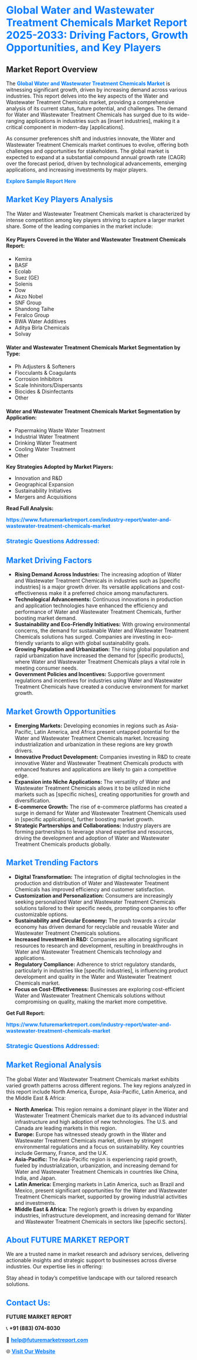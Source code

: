 <h1 style="color: #007BFF;">Global Water and Wastewater Treatment Chemicals Market Report 2025-2033: Driving Factors, Growth Opportunities, and Key Players</h1>

<section id="overview">
<h2>Market Report Overview</h2>
<p>The <a href="https://www.futuremarketreport.com/industry-report/water-and-wastewater-treatment-chemicals-market" style="color: #007BFF; text-decoration: none;"><strong>Global Water and Wastewater Treatment Chemicals Market</strong></a> is witnessing significant growth, driven by increasing demand across various industries. This report delves into the key aspects of the Water and Wastewater Treatment Chemicals market, providing a comprehensive analysis of its current status, future potential, and challenges. The demand for Water and Wastewater Treatment Chemicals has surged due to its wide-ranging applications in industries such as [insert industries], making it a critical component in modern-day [applications].</p>
<p>As consumer preferences shift and industries innovate, the Water and Wastewater Treatment Chemicals market continues to evolve, offering both challenges and opportunities for stakeholders. The global market is expected to expand at a substantial compound annual growth rate (CAGR) over the forecast period, driven by technological advancements, emerging applications, and increasing investments by major players.</p>
</section>

<section id="overview">
<p><a href="https://www.futuremarketreport.com/request-sample/reportId=106238" style="color: #007BFF; text-decoration: none;"><strong>Explore Sample Report Here</strong></a></p>
</section>

<section id="key-players">
<h2 style="color: #007BFF;">Market Key Players Analysis</h2>
<p>The Water and Wastewater Treatment Chemicals market is characterized by intense competition among key players striving to capture a larger market share. Some of the leading companies in the market include:</p>
<h4>Key Players Covered in the Water and Wastewater Treatment Chemicals Report:</h4>
<ul><li>Kemira</li><li>BASF</li><li>Ecolab</li><li>Suez (GE)</li><li>Solenis</li><li>Dow</li><li>Akzo Nobel</li><li>SNF Group</li><li>Shandong Taihe</li><li>Feralco Group</li><li>BWA Water Additives</li><li>Aditya Birla Chemicals</li><li>Solvay</li></ul>
<h4>Water and Wastewater Treatment Chemicals Market Segmentation by Type:</h4>
<ul><li>Ph Adjusters &amp; Softeners</li><li>Flocculants &amp; Coagulants</li><li>Corrosion Inhibitors</li><li>Scale Inhinitors/Dispersants</li><li>Biocides &amp; Disinfectants</li><li>Other</li></ul>

<h4>Water and Wastewater Treatment Chemicals Market Segmentation by Application:</h4>
<ul><li>Papermaking Waste Water Treatment</li><li>Industrial Water Treatment</li><li>Drinking Water Treatment</li><li>Cooling Water Treatment</li><li>Other</li></ul>
<p><strong>Key Strategies Adopted by Market Players:</strong></p>
<ul>
<li>Innovation and R&D</li>
<li>Geographical Expansion</li>
<li>Sustainability Initiatives</li>
<li>Mergers and Acquisitions</li>
</ul>
</section>

<section>
<p><strong>Read Full Analysis: </strong></p><a href="https://www.futuremarketreport.com/industry-report/water-and-wastewater-treatment-chemicals-market" style="color: #007BFF; text-decoration: none;"><strong>https://www.futuremarketreport.com/industry-report/water-and-wastewater-treatment-chemicals-market</strong></a>
<h3 style="color: #007BFF;">Strategic Questions Addressed:</h3>
</section>

<section id="driving-factors">
<h2 style="color: #007BFF;">Market Driving Factors</h2>
<ul>
<li><strong>Rising Demand Across Industries:</strong> The increasing adoption of Water and Wastewater Treatment Chemicals in industries such as [specific industries] is a major growth driver. Its versatile applications and cost-effectiveness make it a preferred choice among manufacturers.</li>
<li><strong>Technological Advancements:</strong> Continuous innovations in production and application technologies have enhanced the efficiency and performance of Water and Wastewater Treatment Chemicals, further boosting market demand.</li>
<li><strong>Sustainability and Eco-Friendly Initiatives:</strong> With growing environmental concerns, the demand for sustainable Water and Wastewater Treatment Chemicals solutions has surged. Companies are investing in eco-friendly variants to align with global sustainability goals.</li>
<li><strong>Growing Population and Urbanization:</strong> The rising global population and rapid urbanization have increased the demand for [specific products], where Water and Wastewater Treatment Chemicals plays a vital role in meeting consumer needs.</li>
<li><strong>Government Policies and Incentives:</strong> Supportive government regulations and incentives for industries using Water and Wastewater Treatment Chemicals have created a conducive environment for market growth.</li>
</ul>
</section>

<section id="growth-opportunities">
<h2 style="color: #007BFF;">Market Growth Opportunities</h2>
<ul>
<li><strong>Emerging Markets:</strong> Developing economies in regions such as Asia-Pacific, Latin America, and Africa present untapped potential for the Water and Wastewater Treatment Chemicals market. Increasing industrialization and urbanization in these regions are key growth drivers.</li>
<li><strong>Innovative Product Development:</strong> Companies investing in R&D to create innovative Water and Wastewater Treatment Chemicals products with enhanced features and applications are likely to gain a competitive edge.</li>
<li><strong>Expansion into Niche Applications:</strong> The versatility of Water and Wastewater Treatment Chemicals allows it to be utilized in niche markets such as [specific niches], creating opportunities for growth and diversification.</li>
<li><strong>E-commerce Growth:</strong> The rise of e-commerce platforms has created a surge in demand for Water and Wastewater Treatment Chemicals used in [specific applications], further boosting market growth.</li>
<li><strong>Strategic Partnerships and Collaborations:</strong> Industry players are forming partnerships to leverage shared expertise and resources, driving the development and adoption of Water and Wastewater Treatment Chemicals products globally.</li>
</ul>
</section>

<section id="trending-factors">
<h2 style="color: #007BFF;">Market Trending Factors</h2>
<ul>
<li><strong>Digital Transformation:</strong> The integration of digital technologies in the production and distribution of Water and Wastewater Treatment Chemicals has improved efficiency and customer satisfaction.</li>
<li><strong>Customization and Personalization:</strong> Consumers are increasingly seeking personalized Water and Wastewater Treatment Chemicals solutions tailored to their specific needs, prompting companies to offer customizable options.</li>
<li><strong>Sustainability and Circular Economy:</strong> The push towards a circular economy has driven demand for recyclable and reusable Water and Wastewater Treatment Chemicals solutions.</li>
<li><strong>Increased Investment in R&D:</strong> Companies are allocating significant resources to research and development, resulting in breakthroughs in Water and Wastewater Treatment Chemicals technology and applications.</li>
<li><strong>Regulatory Compliance:</strong> Adherence to strict regulatory standards, particularly in industries like [specific industries], is influencing product development and quality in the Water and Wastewater Treatment Chemicals market.</li>
<li><strong>Focus on Cost-Effectiveness:</strong> Businesses are exploring cost-efficient Water and Wastewater Treatment Chemicals solutions without compromising on quality, making the market more competitive.</li>
</ul>
</section>

<section>
<p><strong>Get Full Report: </strong></p><a href="https://www.futuremarketreport.com/industry-report/water-and-wastewater-treatment-chemicals-market" style="color: #007BFF; text-decoration: none;"><strong>https://www.futuremarketreport.com/industry-report/water-and-wastewater-treatment-chemicals-market</strong></a>
<h3 style="color: #007BFF;">Strategic Questions Addressed:</h3>
</section>


<section id="regional-analysis">
<h2 style="color: #007BFF;">Market Regional Analysis</h2>
<p>The global Water and Wastewater Treatment Chemicals market exhibits varied growth patterns across different regions. The key regions analyzed in this report include North America, Europe, Asia-Pacific, Latin America, and the Middle East & Africa:</p>
<ul>
<li><strong>North America:</strong> This region remains a dominant player in the Water and Wastewater Treatment Chemicals market due to its advanced industrial infrastructure and high adoption of new technologies. The U.S. and Canada are leading markets in this region.</li>
<li><strong>Europe:</strong> Europe has witnessed steady growth in the Water and Wastewater Treatment Chemicals market, driven by stringent environmental regulations and a focus on sustainability. Key countries include Germany, France, and the U.K.</li>
<li><strong>Asia-Pacific:</strong> The Asia-Pacific region is experiencing rapid growth, fueled by industrialization, urbanization, and increasing demand for Water and Wastewater Treatment Chemicals in countries like China, India, and Japan.</li>
<li><strong>Latin America:</strong> Emerging markets in Latin America, such as Brazil and Mexico, present significant opportunities for the Water and Wastewater Treatment Chemicals market, supported by growing industrial activities and investments.</li>
<li><strong>Middle East & Africa:</strong> The region’s growth is driven by expanding industries, infrastructure development, and increasing demand for Water and Wastewater Treatment Chemicals in sectors like [specific sectors].</li>
</ul>
</section>

<footer>
<h2 style="color: #007BFF;">About FUTURE MARKET REPORT</h2>
<p>We are a trusted name in market research and advisory services, delivering actionable insights and strategic support to businesses across diverse industries. Our expertise lies in offering:</p>

<p>Stay ahead in today’s competitive landscape with our tailored research solutions.</p>

<h2 style="color: #007BFF;">Contact Us:</h2>
<p><strong>FUTURE MARKET REPORT</strong></p>
<p>📞 <strong>+91 (883) 074-8030</strong></p>
<p>📧 <strong><a href="mailto:help@futuremarketreport.com" style="color: #007BFF;">help@futuremarketreport.com</a></strong></p>
<p>🌐 <strong><a href="https://www.futuremarketreport.com/" style="color: #007BFF;">Visit Our Website</a></strong></p>
</footer>